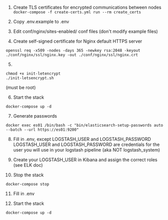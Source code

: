 1. Create TLS certificates for encrypted communications between nodes
`docker-compose -f create-certs.yml run --rm create_certs`

2. Copy .env.example to .env

3. Edit conf/nginx/sites-enabled/ conf files (don't modify example files)

4. Create self-signed certificate for Nginx default HTTPS server
```
openssl req -x509 -nodes -days 365 -newkey rsa:2048 -keyout ./conf/nginx/ssl/nginx.key -out ./conf/nginx/ssl/nginx.crt
```

5. 
```
chmod +x init-letencrypt
./init-letsencrypt.sh
```
(must be root)

6. Start the stack
```
docker-compose up -d
```

7. Generate passwords
```
docker exec es01 /bin/bash -c "bin/elasticsearch-setup-passwords auto --batch --url https://es01:9200"
```

8. Fill in .env, except LOGSTASH_USER and LOGSTASH_PASSWORD
LOGSTASH_USER and LOGSTASH_PASSWORD are credentials for the user you will use in your logstash pipeline (aka NOT logstash_system)

9. Create your LOGSTASH_USER in Kibana and assign the correct roles (see ELK doc)

10. Stop the stack
```
docker-compose stop
```

11. Fill in .env

12. Start the stack
```
docker-compose up -d
```
